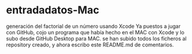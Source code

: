 # entradadatos-Mac
generación del factorial de un número usando Xcode
Ya puestos a jugar con GitHub, cojo un programa que había hecho en el MAC con Xcode y lo subo desde GitHub Desktop para MAC.
se han subido todos los ficheros al repository creado, y ahora escribo este README.md de comentarios.

